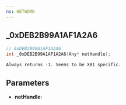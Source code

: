 ```yaml
---
ns: NETWORK
---
```

## _0xDEB2B99A1AF1A2A6

```c
// 0xDEB2B99A1AF1A2A6
int _0xDEB2B99A1AF1A2A6(Any* netHandle);
```

```
Always returns -1. Seems to be XB1 specific.
```

## Parameters
* **netHandle**:
